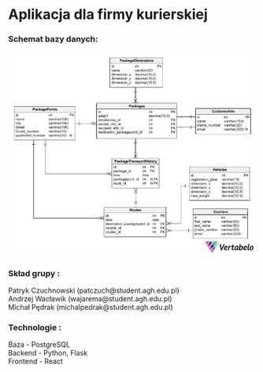 <h1>Aplikacja dla firmy kurierskiej  <br /> </h1>
<h3>Schemat bazy danych:</h3>

<img src="schemat.png" alt="Schemat">

<h3>Skład grupy : <br /> </h3>
Patryk Czuchnowski (patczuch@student.agh.edu.pl) <br />
Andrzej Wacławik (wajarema@student.agh.edu.pl) <br />
Michał Pędrak (michalpedrak@student.agh.edu.pl) <br />

<h3>Technologie : <br /> </h3>
Baza - PostgreSQL <br />
Backend - Python, Flask  <br />
Frontend - React

